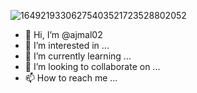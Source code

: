 ![16492193306275403521723528802052](https://user-images.githubusercontent.com/103092298/161895855-59ec133e-0ab7-4e34-8066-168f2609632a.jpg)
- 👋 Hi, I’m @ajmal02
- 👀 I’m interested in ...
- 🌱 I’m currently learning ...
- 💞️ I’m looking to collaborate on ...
- 📫 How to reach me ...

<!---
ajmal02/ajmal02 is a ✨ special ✨ repository because its `README.md` (this file) appears on your GitHub profile.
You can click the Preview link to take a look at your changes.
--->
